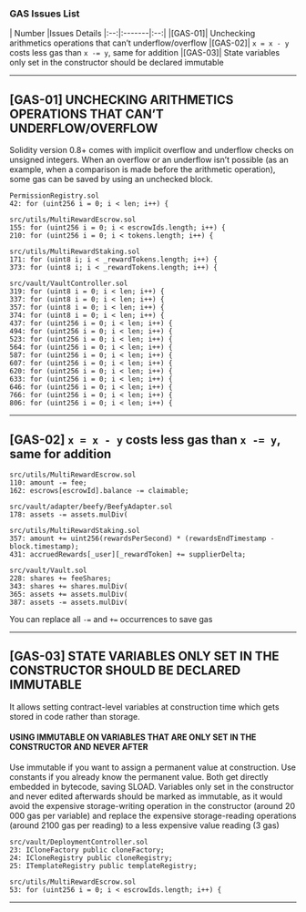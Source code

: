 ### GAS Issues List
| Number |Issues Details
|:--:|:-------|:--:|
|[GAS-01]| Unchecking arithmetics operations that can’t underflow/overflow
|[GAS-02]| `x = x - y` costs less gas than `x -= y`, same for addition
|[GAS-03]| State variables only set in the constructor should be declared immutable
***

## [GAS-01] UNCHECKING ARITHMETICS OPERATIONS THAT CAN’T UNDERFLOW/OVERFLOW
Solidity version 0.8+ comes with implicit overflow and underflow checks on unsigned integers. When an overflow or an underflow isn’t possible (as an example, when a comparison is made before the arithmetic operation), some gas can be saved by using an unchecked block.

```
PermissionRegistry.sol
42: for (uint256 i = 0; i < len; i++) {

src/utils/MultiRewardEscrow.sol
155: for (uint256 i = 0; i < escrowIds.length; i++) {
210: for (uint256 i = 0; i < tokens.length; i++) {

src/utils/MultiRewardStaking.sol
171: for (uint8 i; i < _rewardTokens.length; i++) {
373: for (uint8 i; i < _rewardTokens.length; i++) {

src/vault/VaultController.sol 
319: for (uint8 i = 0; i < len; i++) {
337: for (uint8 i = 0; i < len; i++) {
357: for (uint8 i = 0; i < len; i++) {
374: for (uint8 i = 0; i < len; i++) {
437: for (uint256 i = 0; i < len; i++) {
494: for (uint256 i = 0; i < len; i++) {
523: for (uint256 i = 0; i < len; i++) {
564: for (uint256 i = 0; i < len; i++) {
587: for (uint256 i = 0; i < len; i++) {
607: for (uint256 i = 0; i < len; i++) {
620: for (uint256 i = 0; i < len; i++) {
633: for (uint256 i = 0; i < len; i++) {
646: for (uint256 i = 0; i < len; i++) {
766: for (uint256 i = 0; i < len; i++) {
806: for (uint256 i = 0; i < len; i++) {
```
***

## [GAS-02] `x = x - y` costs less gas than `x -= y`, same for addition

```
src/utils/MultiRewardEscrow.sol
110: amount -= fee;
162: escrows[escrowId].balance -= claimable;

src/vault/adapter/beefy/BeefyAdapter.sol
178: assets -= assets.mulDiv(

src/utils/MultiRewardStaking.sol 
357: amount += uint256(rewardsPerSecond) * (rewardsEndTimestamp - block.timestamp);
431: accruedRewards[_user][_rewardToken] += supplierDelta;

src/vault/Vault.sol
228: shares += feeShares;
343: shares += shares.mulDiv(
365: assets += assets.mulDiv(
387: assets -= assets.mulDiv(
```

You can replace all `-=` and `+=` occurrences to save gas
***

## [GAS-03] STATE VARIABLES ONLY SET IN THE CONSTRUCTOR SHOULD BE DECLARED IMMUTABLE
It allows setting contract-level variables at construction time which gets stored in code rather than storage.

#### USING IMMUTABLE ON VARIABLES THAT ARE ONLY SET IN THE CONSTRUCTOR AND NEVER AFTER
Use immutable if you want to assign a permanent value at construction. Use constants if you already know the permanent value. Both get directly embedded in bytecode, saving SLOAD. Variables only set in the constructor and never edited afterwards should be marked as immutable, as it would avoid the expensive storage-writing operation in the constructor (around 20 000 gas per variable) and replace the expensive storage-reading operations (around 2100 gas per reading) to a less expensive value reading (3 gas)
```
src/vault/DeploymentController.sol
23: ICloneFactory public cloneFactory;
24: ICloneRegistry public cloneRegistry;
25: ITemplateRegistry public templateRegistry;

src/utils/MultiRewardEscrow.sol
53: for (uint256 i = 0; i < escrowIds.length; i++) {
```
***